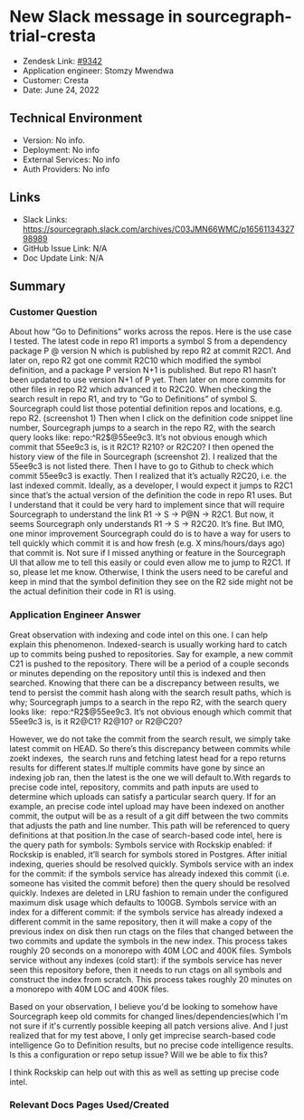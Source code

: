# New Slack message in sourcegraph-trial-cresta <!-- Ticket Title  Hint: include keywords to make it searchable -->

- Zendesk Link: [#9342](https://sourcegraph.zendesk.com/agent/tickets/9342)
- Application engineer: Stomzy Mwendwa
- Customer: Cresta <!-- Redact if this contains personally identifying information -->
- Date: June 24, 2022

<!-- Data populated from integration, speak to Ben Gordon or Michael Bali if not working -->
<!-- During Internal team trial, fill missing data manually (we are waiting for all data to sync) -->

## Technical Environment
- Version: ​No info.
- Deployment: No info
- External Services: No info
- Auth Providers: No info


## Links
<!-- Data for application engineer manual entry -->
- Slack Links: https://sourcegraph.slack.com/archives/C03JMN66WMC/p1656113432798989 
- GitHub Issue Link: N/A
- Doc Update Link: N/A

## Summary
### Customer Question
About how “Go to Definitions” works across the repos.
Here is the use case I tested. The latest code in repo R1 imports a symbol S from a dependency package P @ version N which is published by repo R2 at commit R2C1. And later on, repo R2 got one commit R2C10 which modified the symbol definition, and a package P version N+1 is published. But repo R1 hasn’t been updated to use version N+1 of P yet. Then later on more commits for other files in repo R2 which advanced it to R2C20.
When checking the search result in repo R1, and try to “Go to Definitions” of symbol S. Sourcegraph could list those potential definition repos and locations, e.g. repo R2. (screenshot 1) Then when I click on the definition code snippet line number, Sourcegraph jumps to a search in the repo R2, with the search query looks like: repo:^R2$@55ee9c3. It’s not obvious enough which commit that 55ee9c3 is, is it R2C1? R210? or R2C20?
I then opened the history view of the file in Sourcegraph (screenshot 2). I realized that the 55ee9c3 is not listed there. Then I have to go to Github to check which commit 55ee9c3 is exactly. Then I realized that it’s actually R2C20, i.e. the last indexed commit.
Ideally, as a developer, I would expect it jumps to R2C1 since that’s the actual version of the definition the code in repo R1 uses. But I understand that it could be very hard to implement since that will require Sourcegraph to understand the link R1 -> S -> P@N -> R2C1. But now, it seems Sourcegraph only understands R1 -> S -> R2C20. It’s fine. But IMO, one minor improvement Sourcegraph could do is to have a way for users to tell quickly which commit it is and how fresh (e.g. X mins/hours/days ago) that commit is. Not sure if I missed anything or feature in the Sourcegraph UI that allow me to tell this easily or could even allow me to jump to R2C1. If so, please let me know.
Otherwise, I think the users need to be careful and keep in mind that the symbol definition they see on the R2 side might not be the actual definition their code in R1 is using.
### Application Engineer Answer
Great observation with indexing and code intel on this one. I can help explain this phenomenon. Indexed-search is usually working hard to catch up to commits being pushed to repositories. Say for example, a new commit C21 is pushed to the repository. There will be a period of a couple seconds or minutes depending on the repository until this is indexed and then searched. Knowing that there can be a discrepancy between results, we tend to persist the commit hash along with the search result paths, which is why;
Sourcegraph jumps to a search in the repo R2, with the search query looks like:  repo:^R2$@55ee9c3. It’s not obvious enough which commit that 55ee9c3 is, is it R2@C1? R2@10? or R2@C20?

However, we do not take the commit from the search result, we simply take latest commit on HEAD. So there’s this discrepancy between commits while zoekt indexes,  the search runs and fetching latest head for a repo returns results for different states.If multiple commits have gone by since an indexing job ran, then the latest is the one we will default to.With regards to precise code intel, repository, commits and path inputs are used to determine which uploads can satisfy a particular search query. If for an example, an precise code intel upload may have been indexed on another commit, the output will be as a result of a git diff between the two commits that adjusts the path and line number. This path will be referenced to query definitions at that position.In the case of search-based code intel, here is the query path for symbols:
Symbols service with Rockskip enabled: if Rockskip is enabled, it’ll search for symbols stored in Postgres. After initial indexing, queries should be resolved quickly.
Symbols service with an index for the commit: if the symbols service has already indexed this commit (i.e. someone has visited the commit before) then the query should be resolved quickly. Indexes are deleted in LRU fashion to remain under the configured maximum disk usage which defaults to 100GB.
Symbols service with an index for a different commit: if the symbols service has already indexed a different commit in the same repository, then it will make a copy of the previous index on disk then run ctags on the files that changed between the two commits and update the symbols in the new index. This process takes roughly 20 seconds on a monorepo with 40M LOC and 400K files.
Symbols service without any indexes (cold start): if the symbols service has never seen this repository before, then it needs to run ctags on all symbols and construct the index from scratch. This process takes roughly 20 minutes on a monorepo with 40M LOC and 400K files.

Based on your observation, I believe you'd be looking to somehow have Sourcegraph keep old commits for changed lines/dependencies(which I'm not sure if it's currently possible keeping all patch versions alive.
And I just realized that for my test above, I only get imprecise search-based code intelligence Go to Definition results, but no precise code intelligence results. Is this a configuration or repo setup issue? Will we be able to fix this?

I think Rockskip can help out with this as well as setting up precise code intel.
### Relevant Docs Pages Used/Created

